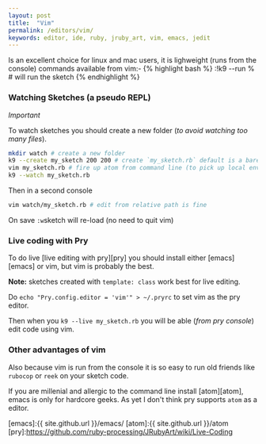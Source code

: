 ```yaml
---
layout: post
title:  "Vim"
permalink: /editors/vim/
keywords: editor, ide, ruby, jruby_art, vim, emacs, jedit
---
```


Is an excellent choice for linux and mac users, it is lighweight (runs from the console) commands available from vim:-
{% highlight bash %}
:!k9 --run %   # will run the sketch
{% endhighlight %}

### Watching Sketches (a pseudo REPL) ###

_Important_

To watch sketches you should create a new folder (_to avoid watching too many files_).

```bash
mkdir watch # create a new folder
k9 --create my_sketch 200 200 # create `my_sketch.rb` default is a bare sketch (set in config.yml)
vim my_sketch.rb # fire up atom from command line (to pick up local environment)
k9 --watch my_sketch.rb
```
Then in a second console

```bash
vim watch/my_sketch.rb # edit from relative path is fine
```
On save `:w`sketch will re-load (no need to quit vim)

### Live coding with Pry ###

To do live [live editing with pry][pry] you should install either [emacs][emacs] or vim, but vim is probably the best.

__Note:__ sketches created with `template: class` work best for live editing.

Do `echo "Pry.config.editor = 'vim'" > ~/.pryrc` to set vim as the pry editor.

Then when you `k9 --live my_sketch.rb` you will be able (_from pry console_) edit code using vim.

### Other advantages of vim ###

Also because vim is run from the console it is so easy to run old friends like `rubocop` or `reek` on your sketch code.

If you are millenial and allergic to the command line install [atom][atom], emacs is only for hardcore geeks. As yet I don't think pry supports `atom` as a editor.

[emacs]:{{ site.github.url }}/emacs/
[atom]:{{ site.github.url }}/atom
[pry]:https://github.com/ruby-processing/JRubyArt/wiki/Live-Coding
